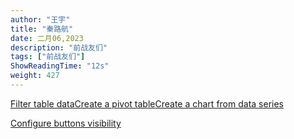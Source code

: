 ```yaml
---
author: "王宇"
title: "秦路航"
date: 二月06,2023
description: "前战友们"
tags: ["前战友们"]
ShowReadingTime: "12s"
weight: 427
---
```

[Filter table data](#)[Create a pivot table](#)[Create a chart from data series](#)

[Configure buttons visibility](/users/tfac-settings.action)